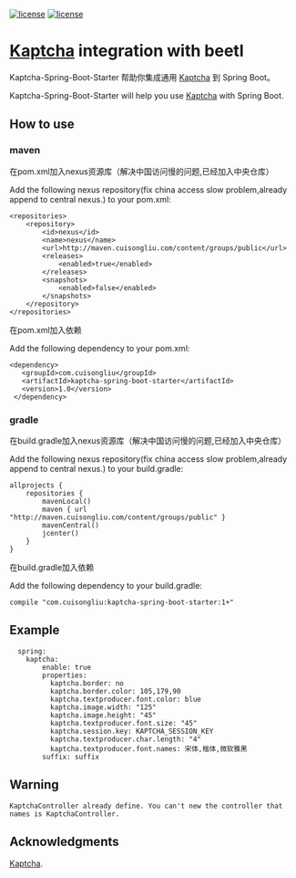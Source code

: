 [![license](https://img.shields.io/badge/gradle-3.3-brightgreen.svg)](https://gradle.org)
[![license](https://img.shields.io/github/license/mashape/apistatus.svg)](https://opensource.org/licenses/mit-license.php)

#  [Kaptcha](https://github.com/penggle/kaptcha)  integration  with beetl

Kaptcha-Spring-Boot-Starter 帮助你集成通用 [Kaptcha](https://github.com/penggle/kaptcha) 到 Spring Boot。

Kaptcha-Spring-Boot-Starter will help you use [Kaptcha](https://github.com/penggle/kaptcha) with Spring Boot.

## How to use

### maven

在pom.xml加入nexus资源库（解决中国访问慢的问题,已经加入中央仓库）

Add the following nexus repository(fix china access slow problem,already append to central nexus.)  to your pom.xml:

    <repositories>
        <repository>
            <id>nexus</id>
            <name>nexus</name>
            <url>http://maven.cuisongliu.com/content/groups/public</url>
            <releases>
                <enabled>true</enabled>
            </releases>
            <snapshots>
                <enabled>false</enabled>
            </snapshots>
        </repository>
    </repositories>

在pom.xml加入依赖

Add the following dependency to your pom.xml:
    
    <dependency>
       <groupId>com.cuisongliu</groupId>
       <artifactId>kaptcha-spring-boot-starter</artifactId>
       <version>1.0</version>
     </dependency>

### gradle

在build.gradle加入nexus资源库（解决中国访问慢的问题,已经加入中央仓库）

Add the following nexus repository(fix china access slow problem,already append to central nexus.)  to your build.gradle:

    allprojects {
        repositories {
            mavenLocal()
            maven { url "http://maven.cuisongliu.com/content/groups/public" }
            mavenCentral()
            jcenter()
        }
    }
    
在build.gradle加入依赖

Add the following dependency to your build.gradle:
    
    compile "com.cuisongliu:kaptcha-spring-boot-starter:1+"
    
## Example
    
      spring:  
        kaptcha:
            enable: true
            properties:
              kaptcha.border: no
              kaptcha.border.color: 105,179,90
              kaptcha.textproducer.font.color: blue
              kaptcha.image.width: "125"
              kaptcha.image.height: "45"
              kaptcha.textproducer.font.size: "45"
              kaptcha.session.key: KAPTCHA_SESSION_KEY
              kaptcha.textproducer.char.length: "4"
              kaptcha.textproducer.font.names: 宋体,楷体,微软雅黑
            suffix: suffix
## Warning

    KaptchaController already define. You can't new the controller that names is KaptchaController.

## Acknowledgments

 [Kaptcha](http://code.google.com/p/kaptcha/).